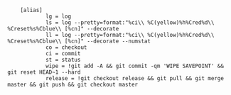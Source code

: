 
        [alias]
                lg = log
                ls = log --pretty=format:"%ci\\ %C(yellow)%h%Cred%d\\ %Creset%s%Cblue\\ [%cn]" --decorate
                ll = log --pretty=format:"%ci\\ %C(yellow)%h%Cred%d\\ %Creset%s%Cblue\\ [%cn]" --decorate --numstat
                co = checkout
                ci = commit
                st = status
                wipe = !git add -A && git commit -qm 'WIPE SAVEPOINT' && git reset HEAD~1 --hard
                release = !git checkout release && git pull && git merge master && git push && git checkout master
